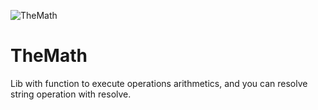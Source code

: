 ![TheMath](https://i.imgur.com/yxNTfFh.png)

# TheMath
Lib with function to execute operations arithmetics, and you can resolve string operation with resolve.
